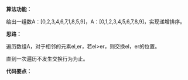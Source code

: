 **算法功能：**

给出一组数A：\[0,2,3,4,6,7,1,8,5,9\]，A：\[0,1,2,3,4,5,6,7,8,9\]，实现递增排序。

**思路：**

遍历数组A，对于相邻的元素el,er，若el&gt;er，则交换el，er的位置。

直到一次遍历不发生交换行为为止。

**代码要点：**

